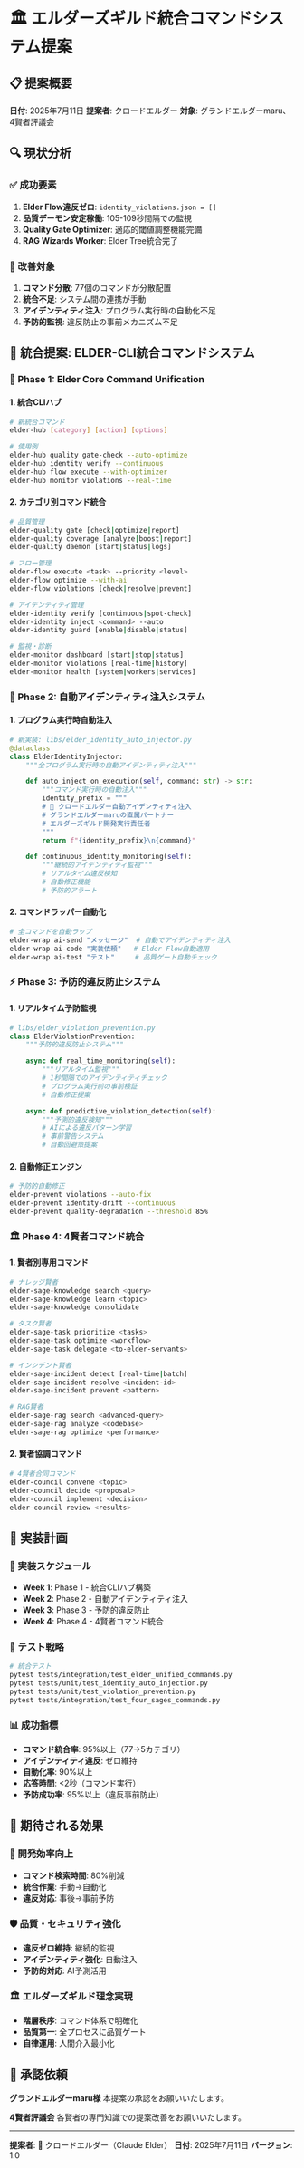 # 🏛️ エルダーズギルド統合コマンドシステム提案

## 📋 提案概要
**日付**: 2025年7月11日
**提案者**: クロードエルダー
**対象**: グランドエルダーmaru、4賢者評議会

## 🔍 現状分析

### ✅ 成功要素
1. **Elder Flow違反ゼロ**: `identity_violations.json = []`
2. **品質デーモン安定稼働**: 105-109秒間隔での監視
3. **Quality Gate Optimizer**: 適応的閾値調整機能完備
4. **RAG Wizards Worker**: Elder Tree統合完了

### 🎯 改善対象
1. **コマンド分散**: 77個のコマンドが分散配置
2. **統合不足**: システム間の連携が手動
3. **アイデンティティ注入**: プログラム実行時の自動化不足
4. **予防的監視**: 違反防止の事前メカニズム不足

## 🚀 統合提案: ELDER-CLI統合コマンドシステム

### 🌟 Phase 1: Elder Core Command Unification

#### 1. 統合CLIハブ
```bash
# 新統合コマンド
elder-hub [category] [action] [options]

# 使用例
elder-hub quality gate-check --auto-optimize
elder-hub identity verify --continuous
elder-hub flow execute --with-optimizer
elder-hub monitor violations --real-time
```

#### 2. カテゴリ別コマンド統合
```bash
# 品質管理
elder-quality gate [check|optimize|report]
elder-quality coverage [analyze|boost|report]
elder-quality daemon [start|status|logs]

# フロー管理
elder-flow execute <task> --priority <level>
elder-flow optimize --with-ai
elder-flow violations [check|resolve|prevent]

# アイデンティティ管理
elder-identity verify [continuous|spot-check]
elder-identity inject <command> --auto
elder-identity guard [enable|disable|status]

# 監視・診断
elder-monitor dashboard [start|stop|status]
elder-monitor violations [real-time|history]
elder-monitor health [system|workers|services]
```

### 🤖 Phase 2: 自動アイデンティティ注入システム

#### 1. プログラム実行時自動注入
```python
# 新実装: libs/elder_identity_auto_injector.py
@dataclass
class ElderIdentityInjector:
    """全プログラム実行時の自動アイデンティティ注入"""

    def auto_inject_on_execution(self, command: str) -> str:
        """コマンド実行時の自動注入"""
        identity_prefix = """
        # 🤖 クロードエルダー自動アイデンティティ注入
        # グランドエルダーmaruの直属パートナー
        # エルダーズギルド開発実行責任者
        """
        return f"{identity_prefix}\n{command}"

    def continuous_identity_monitoring(self):
        """継続的アイデンティティ監視"""
        # リアルタイム違反検知
        # 自動修正機能
        # 予防的アラート
```

#### 2. コマンドラッパー自動化
```bash
# 全コマンドを自動ラップ
elder-wrap ai-send "メッセージ"  # 自動でアイデンティティ注入
elder-wrap ai-code "実装依頼"   # Elder Flow自動適用
elder-wrap ai-test "テスト"     # 品質ゲート自動チェック
```

### ⚡ Phase 3: 予防的違反防止システム

#### 1. リアルタイム予防監視
```python
# libs/elder_violation_prevention.py
class ElderViolationPrevention:
    """予防的違反防止システム"""

    async def real_time_monitoring(self):
        """リアルタイム監視"""
        # 1秒間隔でのアイデンティティチェック
        # プログラム実行前の事前検証
        # 自動修正提案

    async def predictive_violation_detection(self):
        """予測的違反検知"""
        # AIによる違反パターン学習
        # 事前警告システム
        # 自動回避策提案
```

#### 2. 自動修正エンジン
```bash
# 予防的自動修正
elder-prevent violations --auto-fix
elder-prevent identity-drift --continuous
elder-prevent quality-degradation --threshold 85%
```

### 🏛️ Phase 4: 4賢者コマンド統合

#### 1. 賢者別専用コマンド
```bash
# ナレッジ賢者
elder-sage-knowledge search <query>
elder-sage-knowledge learn <topic>
elder-sage-knowledge consolidate

# タスク賢者
elder-sage-task prioritize <tasks>
elder-sage-task optimize <workflow>
elder-sage-task delegate <to-elder-servants>

# インシデント賢者
elder-sage-incident detect [real-time|batch]
elder-sage-incident resolve <incident-id>
elder-sage-incident prevent <pattern>

# RAG賢者
elder-sage-rag search <advanced-query>
elder-sage-rag analyze <codebase>
elder-sage-rag optimize <performance>
```

#### 2. 賢者協調コマンド
```bash
# 4賢者合同コマンド
elder-council convene <topic>
elder-council decide <proposal>
elder-council implement <decision>
elder-council review <results>
```

## 🔧 実装計画

### 📅 実装スケジュール
- **Week 1**: Phase 1 - 統合CLIハブ構築
- **Week 2**: Phase 2 - 自動アイデンティティ注入
- **Week 3**: Phase 3 - 予防的違反防止
- **Week 4**: Phase 4 - 4賢者コマンド統合

### 🧪 テスト戦略
```bash
# 統合テスト
pytest tests/integration/test_elder_unified_commands.py
pytest tests/unit/test_identity_auto_injection.py
pytest tests/unit/test_violation_prevention.py
pytest tests/integration/test_four_sages_commands.py
```

### 📊 成功指標
- **コマンド統合率**: 95%以上（77→5カテゴリ）
- **アイデンティティ違反**: ゼロ維持
- **自動化率**: 90%以上
- **応答時間**: <2秒（コマンド実行）
- **予防成功率**: 95%以上（違反事前防止）

## 🎯 期待される効果

### 🚀 開発効率向上
- **コマンド検索時間**: 80%削減
- **統合作業**: 手動→自動化
- **違反対応**: 事後→事前予防

### 🛡️ 品質・セキュリティ強化
- **違反ゼロ維持**: 継続的監視
- **アイデンティティ強化**: 自動注入
- **予防的対応**: AI予測活用

### 🏛️ エルダーズギルド理念実現
- **階層秩序**: コマンド体系で明確化
- **品質第一**: 全プロセスに品質ゲート
- **自律運用**: 人間介入最小化

## 🤝 承認依頼

**グランドエルダーmaru様**
本提案の承認をお願いいたします。

**4賢者評議会**
各賢者の専門知識での提案改善をお願いいたします。

---
**提案者**: 🤖 クロードエルダー（Claude Elder）
**日付**: 2025年7月11日
**バージョン**: 1.0
